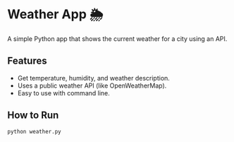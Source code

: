 # Weather App 🌦️

A simple Python app that shows the current weather for a city using an API.

## Features
- Get temperature, humidity, and weather description.
- Uses a public weather API (like OpenWeatherMap).
- Easy to use with command line.

## How to Run
```bash
python weather.py
